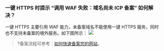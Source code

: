### 一键 HTTPS 时提示 “调用 WAF 失败：域名尚未 ICP 备案” 如何解决？
一键 HTTPS 主要引用 WAF 能力，未备案域名不能使用一键 HTTPS 服务，同时也不支持未备案的境外服务。如下图所示：
![](https://main.qcloudimg.com/raw/291c8ef2d590b5c6abf326447e2b9a23.png)
>?备案流程可参考：[如何快速备案您的网站](https://cloud.tencent.com/document/product/243/39038)。

